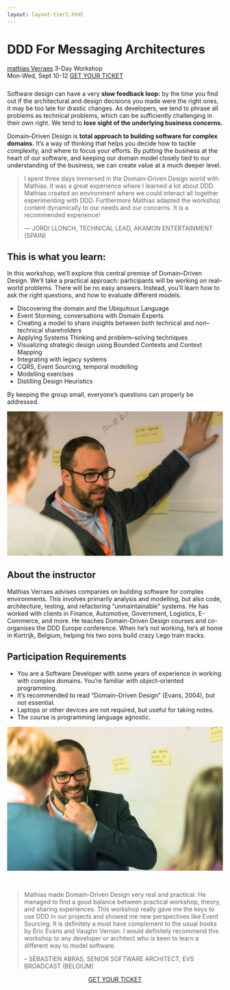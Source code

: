 ```yaml
---
layout: layout-tier2.html
---
```

<div class="container section workshop-page">
	<!-- begin workshop element -->
	<div class="row">
      <div class="col-xs-12 col-sm-2">
            <div class="speaker-container">
                <a href="../speakers/mathias-verraes.html"><div class="speaker-img mathias-verraes keep-color"></div></a>
                </div>
            </div>
        <div class="col-xs-12 col-sm-10 workshop-list">
            <h1 class="section-header">DDD For Messaging Architectures</h1>
            <span class="workshops--speaker-name"><a href="../speakers/mathias-verraes.html">mathias Verraes</a></span>
            <span class="workshops--duration">3-Day Workshop<br>Mon-Wed, Sept 10-12</span>
            <a class="btn get-ticket-btn" href="https://ti.to/explore-ddd-conference/explore-ddd-2018">GET YOUR TICKET</a>
            <p class="copy" style="margin-top: 25px">Software design can have a very <strong>slow feedback loop:</strong> by the time you find out if the architectural and design decisions you made were the right ones, it may be too late for drastic changes. As developers, we tend to phrase all problems as technical problems, which can be sufficiently challenging in their own right. We tend to <strong>lose sight of the underlying business concerns.</strong></p>
            <p class="copy">Domain–Driven Design is <strong>total approach to building software for complex domains.</strong> It’s a way of thinking that helps you decide how to tackle complexity, and where to focus your efforts. By putting the business at the heart of our software, and keeping our domain model closely tied to our understanding of the business, we can create value at a much deeper level.</p>
            <blockquote>
                <p class="copy">I spent three days immersed in the Domain–Driven Design world with Mathias. It was a great experience where I learned a lot about DDD. Mathias created an environment where we could interact all together experimenting with DDD. Furthermore Mathias adapted the workshop content dynamically to our needs and our concerns. It is a recommended experience!</p>
                <p class="copy quote-source">— JORDI LLONCH, TECHNICAL LEAD, AKAMON ENTERTAINMENT (SPAIN)</p>
            </blockquote>
            <h2 class="speaker-subheader">This is what you learn:</h2>
            <p class="copy">In this workshop, we’ll explore this central premise of Domain–Driven Design. We’ll take a practical approach: participants will be working on real–world problems. There will be no easy answers. Instead, you’ll learn how to ask the right questions, and how to evaluate different models.</p>
            <ul class="copy-list">
                <li>Discovering the domain and the Ubiquitous Language</li>
                <li>Event Storming, conversations with Domain Experts</li>
                <li>Creating a model to share insights between both technical and non–technical shareholders</li>
                <li>Applying Systems Thinking and problem–solving techniques</li>
                <li>Visualizing strategic design using Bounded Contexts and Context Mapping</li>
                <li>Integrating with legacy systems</li>
                <li>CQRS, Event Sourcing, temporal modelling</li>
                <li>Modelling exercises</li>
                <li>Distilling Design Heuristics</li>
            </ul>
            <p class="copy">By keeping the group small, everyone’s questions can properly be addressed.</p>
            <img src="../img/workshop/Workshop-Mathias-Verraes-1.jpg" class="speaker--workshop-content-img" alt="" />
            <h2 class="speaker-subheader">About the instructor</h2>
            <p class="copy">Mathias Verraes advises companies on building software for complex environments. This involves primarily analysis and modelling, but also code, architecture, testing, and refactoring “unmaintainable” systems. He has worked with clients in Finance, Automotive, Government, Logistics, E-Commerce, and more. He teaches Domain-Driven Design courses and co-organises the DDD Europe conference. When he’s not working, he’s at home in Kortrijk, Belgium, helping his two sons build crazy Lego train tracks.</p>
            <h2 class="speaker-subheader">Participation Requirements</h2>
            <ul class="copy-list">
                <li>You are a Software Developer with some years of experience in working with complex domains. You’re familiar with object–oriented programming.</li>
                <li>It’s recommended to read “Domain–Driven Design” (Evans, 2004), but not essential.</li>
                <li>Laptops or other devices are not required, but useful for taking notes.</li>
                <li>The course is programming language agnostic.</li>
            </ul>
            <img src="../img/workshop/Workshop-Mathias-Verraes-2.jpg" class="speaker--workshop-content-img" alt="" style="margin-bottom: 30px;"/>
            <blockquote>
                <p class="copy">Mathias made Domain–Driven Design very real and practical. He managed to find a good balance between practical workshop, theory, and sharing experiences. This workshop really gave me the keys to use DDD in our projects and showed me new perspectives like Event Sourcing. It is definitely a must have complement to the usual books by Eric Evans and Vaughn Vernon. I would definitely recommend this workshop to any developer or architect who is keen to learn a different way to model software.</p> 
                <p class="copy quote-source">– SÉBASTIEN ABRAS, SENIOR SOFTWARE ARCHITECT, EVS BROADCAST (BELGIUM)</p>
            </blockquote>
            <div class="col-xs-12" align="center">
                <a class="btn get-ticket-btn" href="https://ti.to/explore-ddd-conference/explore-ddd-2018">GET YOUR TICKET</a>
            </div>
        </div>
    </div>
</div> <!-- container -->
